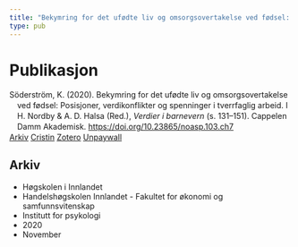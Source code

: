 ```yaml
---
title: "Bekymring for det ufødte liv og omsorgsovertakelse ved fødsel: Posisjoner, verdikonflikter og spenninger i tverrfaglig arbeid"
type: pub
---
```

<h1>Publikasjon</h1>
<article id="csl-bib-container-7KJY5TCI" class="csl-bib-container">
  <div class="csl-bib-body" style="line-height: 1.35; padding-left: 1em; text-indent:-1em;">
  <div class="csl-entry">S&#xF6;derstr&#xF6;m, K. (2020). Bekymring for det uf&#xF8;dte liv og omsorgsovertakelse ved f&#xF8;dsel: Posisjoner, verdikonflikter og spenninger i tverrfaglig arbeid. I H. Nordby &amp; A. D. Halsa (Red.), <i>Verdier i barnevern</i> (s. 131&#x2013;151). Cappelen Damm Akademisk. <a href="https://doi.org/10.23865/noasp.103.ch7">https://doi.org/10.23865/noasp.103.ch7</a></div>
</div>
  <div class="csl-bib-buttons">
    <a href="#taxonomy-article-7KJY5TCI" class="csl-bib-button">Arkiv</a>
    <a href="https://app.cristin.no/results/show.jsf?id=1846461" alt="Cristin URL" class="csl-bib-button">Cristin</a>
    <a href="http://zotero.org/groups/5022929/items/7KJY5TCI" alt="Zotero URL" class="csl-bib-button">Zotero</a>
    <a href="https://press.nordicopenaccess.no/index.php/noasp/catalog/view/103/498/3790-1" class="csl-bib-button">Unpaywall</a>
  </div>
  <div id="csl-bib-meta-container-7KJY5TCI"></div>
</article>
<div id="csl-bib-meta-7KJY5TCI" class="csl-bib-meta">
  <article id="taxonomy-article-7KJY5TCI" class="taxonomy-article">
    <h1>Arkiv</h1>
    <ul>
      <li>Høgskolen i Innlandet</li>
      <li>Handelshøgskolen Innlandet - Fakultet for økonomi og samfunnsvitenskap</li>
      <li>Institutt for psykologi</li>
      <li>2020</li>
      <li>November</li>
    </ul>
  </article>
</div>
